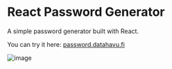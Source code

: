 # React Password Generator

A simple password generator built with React.

You can try it here: [password.datahavu.fi](https://password.datahavu.fi)

![image](https://github.com/user-attachments/assets/4657e458-54eb-463c-9220-58d8360ce4f4)
